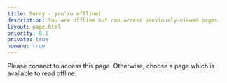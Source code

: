 ```yaml
---
title: Sorry - you're offline!
description: You are offline but can access previously-viewed pages.
layout: page.html
priority: 0.1
private: true
nomenu: true
---
```


Please connect to access this page. Otherwise, choose a page which is available to read offline:

<ul id="cachedpagelist"></ul>
